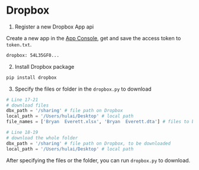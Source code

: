 # Dropbox

1. Register a new Dropbox App api

Create a new app in the [App Console](https://www.dropbox.com/developers/apps), get and save  the access token to `token.txt`.

```txt
dropbox: 54L35GF0...
```

2. Install Dropbox package
   
```txt
pip install dropbox
```

3. Specify the files or folder in the `dropbox.py` to download

```python
# Line 17-21
# download files
dbx_path = '/sharing' # file path on Dropbox
local_path = '/Users/hulai/Desktop' # local path
file_names = ['Bryan  Everett.xlsx', 'Bryan  Everett.dta'] # files to be downloaded
```

```python
# Line 18-19
# download the whole folder
dbx_path = '/sharing' # file path on Dropbox, to be downloaded
local_path = '/Users/hulai/Desktop' # local path
```

After specifying the files or the folder, you can run `dropbox.py` to download.